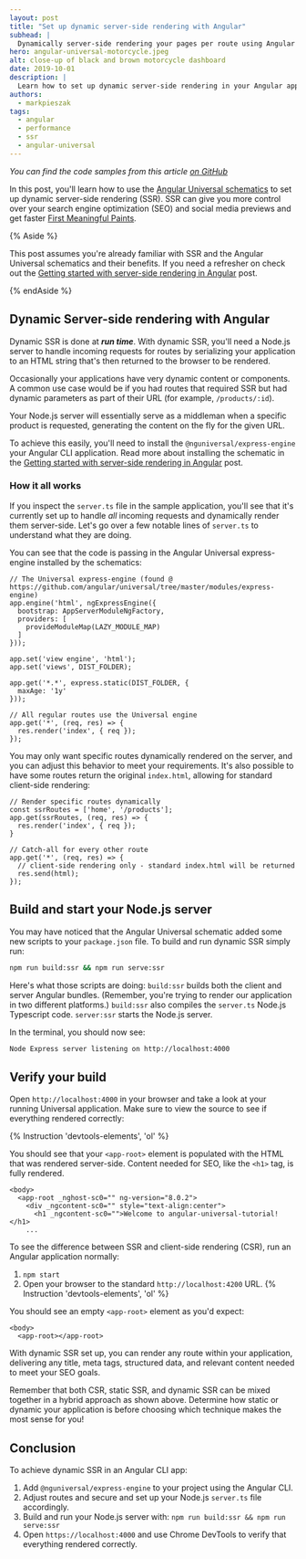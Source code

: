 ```yaml
---
layout: post
title: "Set up dynamic server-side rendering with Angular"
subhead: |
  Dynamically server-side rendering your pages per route using Angular Universal schematics.
hero: angular-universal-motorcycle.jpeg
alt: close-up of black and brown motorcycle dashboard
date: 2019-10-01
description: |
  Learn how to set up dynamic server-side rendering in your Angular applications.
authors:
  - markpieszak
tags:
  - angular
  - performance
  - ssr
  - angular-universal
---
```


_You can find the code samples from this article [on GitHub](https://github.com/trilonio/angular-universal-tutorial)_

In this post, you'll learn how to use the [Angular Universal schematics](https://www.github.com/angular/universal) to set up dynamic server-side rendering (SSR). SSR can give you more control over your search engine optimization (SEO) and social media previews and get faster [First Meaningful Paints](/first-meaningful-paint).

{% Aside %}

This post assumes you're already familiar with SSR and the Angular Universal schematics and their benefits. If you need a refresher on check out the [Getting started with server-side rendering in Angular](/getting-started-with-server-side-rendering-in-angular/) post.

{% endAside %}

## Dynamic Server-side rendering with Angular

Dynamic SSR is done at **_run time_**. With dynamic SSR, you'll need a Node.js server to handle incoming requests for routes by serializing your application to an HTML string that's then returned to the browser to be rendered.

Occasionally your applications have very dynamic content or components. A common use case would be if you had routes that required SSR but had dynamic parameters as part of their URL (for example, `/products/:id`).

Your Node.js server will essentially serve as a middleman when a specific product is requested, generating the content on the fly for the given URL.

To achieve this easily, you'll need to install the `@nguniversal/express-engine` your Angular CLI application. Read more about installing the schematic in the [Getting started with server-side rendering in Angular](/getting-started-with-server-side-rendering-in-angular/) post.

### How it all works

If you inspect the `server.ts` file in the sample application, you'll see that it's currently set up to handle _all_ incoming requests and dynamically render them server-side. Let's go over a few notable lines of `server.ts` to understand what they are doing.

You can see that the code is passing in the Angular Universal express-engine installed by the schematics:

```javascript/16-19
// The Universal express-engine (found @ https://github.com/angular/universal/tree/master/modules/express-engine)
app.engine('html', ngExpressEngine({
  bootstrap: AppServerModuleNgFactory,
  providers: [
    provideModuleMap(LAZY_MODULE_MAP)
  ]
}));

app.set('view engine', 'html');
app.set('views', DIST_FOLDER);

app.get('*.*', express.static(DIST_FOLDER, {
  maxAge: '1y'
}));

// All regular routes use the Universal engine
app.get('*', (req, res) => {
  res.render('index', { req });
});
```

You may only want specific routes dynamically rendered on the server, and you can adjust this behavior to meet your requirements.  It's also possible to have some routes return the original `index.html`, allowing for standard client-side rendering:

```javascript/9
// Render specific routes dynamically
const ssrRoutes = ['home', '/products'];
app.get(ssrRoutes, (req, res) => {
  res.render('index', { req });
}

// Catch-all for every other route
app.get('*', (req, res) => {
  // client-side rendering only - standard index.html will be returned
  res.send(html);
});
```

## Build and start your Node.js server

You may have noticed that the Angular Universal schematic added some new scripts to your `package.json` file. To build and run dynamic SSR simply run:

```bash
npm run build:ssr && npm run serve:ssr
```

Here's what those scripts are doing:
`build:ssr` builds both the client and server Angular bundles. (Remember, you're trying to render our application in two different platforms.)
`build:ssr` also compiles the `server.ts` Node.js Typescript code.
`server:ssr` starts the Node.js server.

In the terminal, you should now see:

```bash
Node Express server listening on http://localhost:4000
```

## Verify your build

Open `http://localhost:4000` in your browser and take a look at your running Universal application. Make sure to view the source to see if everything rendered correctly:

{% Instruction 'devtools-elements', 'ol' %}

You should see that your `<app-root>` element is populated with the HTML that was rendered server-side. Content needed for SEO, like the `<h1>` tag, is fully rendered.

```html/3
<body>
  <app-root _nghost-sc0="" ng-version="8.0.2">
    <div _ngcontent-sc0="" style="text-align:center">
      <h1 _ngcontent-sc0="">Welcome to angular-universal-tutorial!</h1>
    ...
```

To see the difference between SSR and client-side rendering (CSR), run an Angular application normally:

1. `npm start`
2. Open your browser to the standard `http://localhost:4200` URL.
{% Instruction 'devtools-elements', 'ol' %}

You should see an empty `<app-root>` element as you'd expect:

```html/1
<body>
  <app-root></app-root>
```

With dynamic SSR set up, you can render any route within your application, delivering any title, meta tags, structured data, and relevant content needed to meet your SEO goals.

Remember that both CSR, static SSR, and dynamic SSR can be mixed together in a hybrid approach as shown above. Determine how static or dynamic your application is before choosing which technique makes the most sense for you!

## Conclusion

To achieve dynamic SSR in an Angular CLI app:

1. Add `@nguniversal/express-engine` to your project using the Angular CLI.
2. Adjust routes and secure and set up your Node.js `server.ts` file accordingly.
3. Build and run your Node.js server with: `npm run build:ssr && npm run serve:ssr`
4. Open `https://localhost:4000` and use Chrome DevTools to verify that everything rendered correctly.
